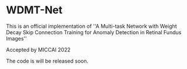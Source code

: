 # WDMT-Net
This is an official implementation of ''A Multi-task Network with Weight Decay Skip Connection Training for Anomaly Detection in Retinal Fundus Images''

Accepted by MICCAI 2022  

The code is will be released soon. 
